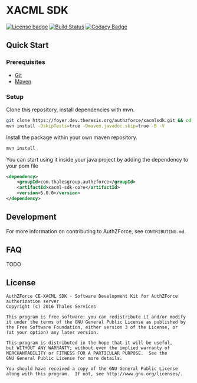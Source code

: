 # XACML SDK
[![License badge](https://img.shields.io/badge/license-GPL-blue.svg)](https://opensource.org/licenses/GPL-3.0)
[![Build Status](https://jenkins.dev.theresis.org/jenkins/buildStatus/icon?job=authzforce-xacmlsdk)](https://jenkins.dev.theresis.org/jenkins/job/authzforce-xacmlsdk/)
[![Codacy Badge](https://api.codacy.com/project/badge/Grade/350fb29478014aec81bd6e28067e1355)](https://www.codacy.com/app/romain-ferrari/xacmlsdk?utm_source=tuleap.ow2.org&amp;utm_medium=referral&amp;utm_content=plugins/git/authzforce/xacmlsdk&amp;utm_campaign=Badge_Grade)

Quick Start
-----------

### Prerequisites
* [Git](https://git-scm.org)
* [Maven](https://maven.apache.org/)

### Setup
Clone this repository, install dependencies with mvn.

```bash
git clone https://foyer.dev.theresis.org/authzforce/xacmlsdk.git && cd xacmlsdk
mvn install -DskipTests=true -Dmaven.javadoc.skip=true -B -V
```

Install the package within your own maven repository.
```bash
mvn install
````

You can start using it inside your java project by adding the dependency to your pom file

```xml
<dependency>
	<groupId>com.thalesgroup.authzforce</groupId>
	<artifactId>xacml-sdk-core</artifactId>
	<version>5.0.0</version>
</dependency>
````

Development
-----------
For more information on contributing to AuthZForce, see `CONTRIBUTING.md`.

FAQ
-----------
TODO

License
-------
```
AuthZForce CE-XACML SDK - Software Development Kit for AuthZForce authorization server
Copyright (c) 2016 Thales Services

This program is free software: you can redistribute it and/or modify
it under the terms of the GNU General Public License as published by
the Free Software Foundation, either version 3 of the License, or
(at your option) any later version.

This program is distributed in the hope that it will be useful,
but WITHOUT ANY WARRANTY; without even the implied warranty of
MERCHANTABILITY or FITNESS FOR A PARTICULAR PURPOSE.  See the
GNU General Public License for more details.

You should have received a copy of the GNU General Public License
along with this program.  If not, see http://www.gnu.org/licenses/.
```